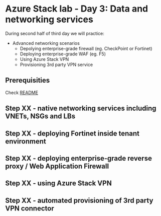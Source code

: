 # Azure Stack lab - Day 3: Data and networking services
During second half of third day we will practice:
- Advanced networking scenarios
  - Depolying enterprise-grade firewall (eg. CheckPoint or Fortinet)
  - Deploying enterprise-grade WAF (eg. F5)
  - Using Azure Stack VPN
  - Provisioning 3rd party VPN service

## Prerequisities
Check [README](./README.md)

## Step XX - native networking services including VNETs, NSGs and LBs

## Step XX - deploying Fortinet inside tenant environment

## Step XX - deploying enterprise-grade reverse proxy / Web Application Firewall

## Step XX - using Azure Stack VPN

## Step XX - automated provisioning of 3rd party VPN connector